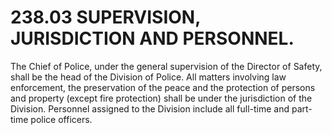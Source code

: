 238.03 SUPERVISION, JURISDICTION AND PERSONNEL.
===============================================

The Chief of Police, under the general supervision of the Director of
Safety, shall be the head of the Division of Police. All matters
involving law enforcement, the preservation of the peace and the
protection of persons and property (except fire protection) shall be
under the jurisdiction of the Division. Personnel assigned to the
Division include all full-time and part-time police officers.
